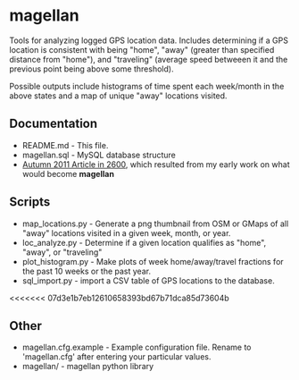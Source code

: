 # magellan

Tools for analyzing logged GPS location data. Includes determining if a GPS location is consistent with being "home", "away" (greater than specified distance from "home"), and "traveling" (average speed betweeen it and the previous point being above some threshold).

Possible outputs include histograms of time spent each week/month in the above states and a map of unique "away" locations visited.

## Documentation

* README.md - This file.
* magellan.sql - MySQL database structure
* [Autumn 2011 Article in 2600](https://github.com/privong/magellan/wiki/2600-Article), which resulted from my early work on what would become **magellan**

## Scripts

* map_locations.py	- Generate a png thumbnail from OSM or GMaps of all "away" locations visited in a given week, month, or year.
* loc_analyze.py - Determine if a given location qualifies as "home", "away", or "traveling"
* plot_histogram.py - Make plots of week home/away/travel fractions for the past 10 weeks or the past year.
* sql_import.py - import a CSV table of GPS locations to the database.

<<<<<<< 07d3e1b7eb12610658393bd67b71dca85d73604b
## Other

* magellan.cfg.example - Example configuration file. Rename to 'magellan.cfg' after entering your particular values.
* magellan/	- magellan python library
